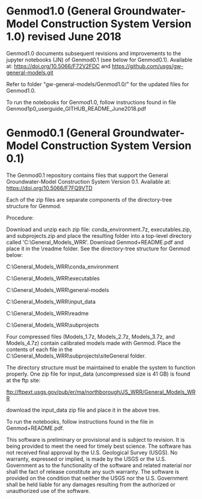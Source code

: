 # Genmod1.0 (General Groundwater-Model Construction System Version 1.0) revised June 2018

Genmod1.0 documents subsequent revisions and improvements to the jupyter notebooks (JN) of Genmod0.1 (see below for Genmod0.1). 
Available at: https://doi.org/10.5066/F72V2FDC and https://github.com/usgs/gw-general-models.git

Refer to folder "gw-general-models/Genmod1.0/" for the updated files for Genmod1.0.

To run the notebooks for Genmod1.0, follow instructions found in file Genmod1p0_userguide_GITHUB_README_June2018.pdf

# Genmod0.1 (General Groundwater-Model Construction System Version 0.1)

The Genmod0.1 repository contains files that support the General Groundwater-Model Construction System Version 0.1. Available at: https://doi.org/10.5066/F7FQ9VTD

Each of the zip files are separate components of the directory-tree structure for Genmod.

Procedure:

Download and unzip each zip file: conda_environment.7z, executables.zip, and subprojects.zip and place the resulting folder into a top-level directory called 'C:\General_Models_WRR'. Download Genmod+README.pdf and place it in the \readme folder. See the directory-tree structure for Genmod below:

C:\General_Models_WRR\conda_environment

C:\General_Models_WRR\executables

C:\General_Models_WRR\general-models

C:\General_Models_WRR\input_data

C:\General_Models_WRR\readme

C:\General_Models_WRR\subprojects

Four compressed files (Models_1.7z, Models_2.7z, Models_3.7z, and Models_4.7z) contain calibrated models made with Genmod. Place the contents of each file in the C:\General_Models_WRR\subprojects\siteGeneral folder.

The directory structure must be maintained to enable the system to function properly. One zip file for input_data (uncompressed size is 41 GB) is found at the ftp site:

ftp://ftpext.usgs.gov/pub/er/ma/northborough/JS_WRR/General_Models_WRR

download the input_data zip file and place it in the above tree.

To run the notebooks, follow instructions found in the file in Genmod+README.pdf.

This software is preliminary or provisional and is subject to revision. It is being provided to meet the need for timely best science. The software has not received final approval by the U.S. Geological Survey (USGS). No warranty, expressed or implied, is made by the USGS or the U.S. Government as to the functionality of the software and related material nor shall the fact of release constitute any such warranty. The software is provided on the condition that neither the USGS nor the U.S. Government shall be held liable for any damages resulting from the authorized or unauthorized use of the software.

